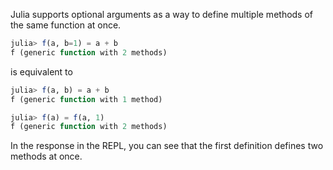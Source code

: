 Julia supports optional arguments as a way to define multiple methods of the same function at once.

```julia
julia> f(a, b=1) = a + b
f (generic function with 2 methods)
```

is equivalent to

```julia
julia> f(a, b) = a + b
f (generic function with 1 method)

julia> f(a) = f(a, 1)
f (generic function with 2 methods)
```

In the response in the REPL, you can see that the first definition defines two methods at once.
